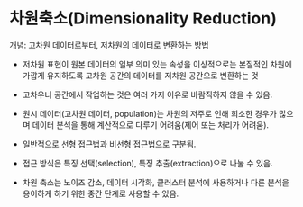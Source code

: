 # 차원축소(Dimensionality Reduction)
개념: 고차원 데이터로부터, 저차원의 데이터로 변환하는 방법
- 저차원 표현이 원본 데이터의 일부 의미 있는 속성을 이상적으로는 본질적인 차원에 가깝게 유지하도록 고차원 공간의 데이터를 저차원 공간으로 변환하는 것
- 고차우너 공간에서 작업하는 것은 여러 가지 이유로 바람직하지 않을 수 있음.
- 원시 데이터(고차원 데이터, population)는 차원의 저주로 인해 희소한 경우가 많으며 데이터 분석을 통해 계산적으로 다루기 어려움(제어 또는 처리가 어려움).

- 일반적으로 선형 접근법과 비선형 접근법으로 구분됨.
- 접근 방식은 특징 선택(selection), 특징 추출(extraction)으로 나눌 수 있음.
- 차원 축소는 노이즈 감소, 데이터 시각화, 클러스터 분석에 사용하거나 다른 분석을 용이하게 하기 위한 중간 단계로 사용할 수 있음.